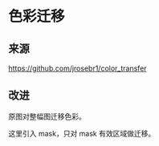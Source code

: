 # 色彩迁移

## 来源

https://github.com/jrosebr1/color_transfer

## 改进

原图对整幅图迁移色彩。  

这里引入 mask，只对 mask 有效区域做迁移。